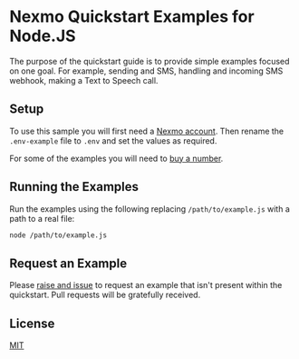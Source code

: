 # Nexmo Quickstart Examples for Node.JS

The purpose of the quickstart guide is to provide simple examples focused
on one goal. For example, sending and SMS, handling and incoming SMS webhook,
making a Text to Speech call.

## Setup

To use this sample you will first need a [Nexmo account][sign-up]. Then rename
the `.env-example` file to `.env` and set the values as required.

For some of the examples you will need to [buy a number][buy-number].

## Running the Examples

Run the examples using the following replacing `/path/to/example.js` with a path
to a real file:

```sh
node /path/to/example.js
```

## Request an Example

Please [raise and issue](https://github.com/nexmo-community/nexmo-node-quickstart/issues) to request an example that isn't present within
the quickstart. Pull requests will be gratefully received.

## License

[MIT](LICENSE)

[sign-up]: https://dashboard.nexmo.com/sign-up
[buy-number]: https://dashboard.nexmo.com/buy-numbers
